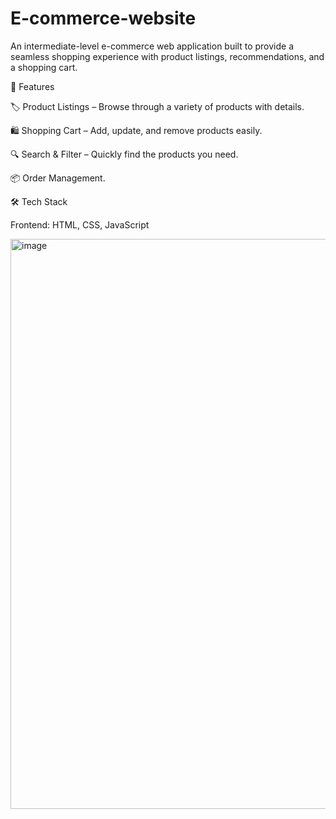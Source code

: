 # E-commerce-website

An intermediate-level e-commerce web application built to provide a seamless shopping experience with product listings, recommendations, and a shopping cart.

🚀 Features

🏷️ Product Listings – Browse through a variety of products with details.

🛍️ Shopping Cart – Add, update, and remove products easily.

🔍 Search & Filter – Quickly find the products you need.

📦 Order Management.

🛠️ Tech Stack

Frontend: HTML, CSS, JavaScript 

<img width="1827" height="912" alt="image" src="https://github.com/user-attachments/assets/6826d7b3-8387-4202-8781-9776819747e3" />
